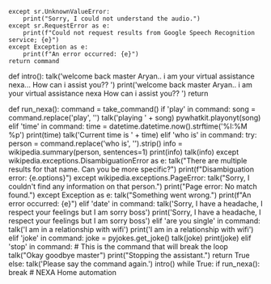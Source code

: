     except sr.UnknownValueError:
        print("Sorry, I could not understand the audio.")
    except sr.RequestError as e:
        print(f"Could not request results from Google Speech Recognition service; {e}")
    except Exception as e:
        print(f"An error occurred: {e}")
    return command
def intro():
    talk('welcome back master Aryan.. i am your virtual assistance nexa... How can i assist you?? ')
    print('welcome back master Aryan.. i am your virtual assistance nexa How can i assist you?? ')
    return

def run_nexa():
    command = take_command()
    if 'play' in command:
        song = command.replace('play', '')
        talk('playing ' + song)
        pywhatkit.playonyt(song)
    elif 'time' in command:
        time = datetime.datetime.now().strftime('%I:%M %p')
        print(time)
        talk('Current time is ' + time)
    elif 'who is' in command:
        try:
            person = command.replace('who is', '').strip()
            info = wikipedia.summary(person, sentences=1)
            print(info)
            talk(info)
        except wikipedia.exceptions.DisambiguationError as e:
            talk("There are multiple results for that name. Can you be more specific?")
            print(f"Disambiguation error: {e.options}")
        except wikipedia.exceptions.PageError:
            talk("Sorry, I couldn't find any information on that person.")
            print("Page error: No match found.")
        except Exception as e:
            talk("Something went wrong.")
            print(f"An error occurred: {e}")
    elif 'date' in command:
        talk('Sorry, I have a headache, I respect your feelings but I am sorry boss')
        print('Sorry, I have a headache, I respect your feelings but I am sorry boss')
    elif 'are you single' in command:
        talk('I am in a relationship with wifi')
        print('I am in a relationship with wifi')
    elif 'joke' in command:
        joke = pyjokes.get_joke()
        talk(joke)
        print(joke)
    elif 'stop' in command:  # This is the command that will break the loop
        talk("Okay goodbye master")
        print("Stopping the assistant.")
        return True
    else:
        talk('Please say the command again.')
intro()
while True:
    if run_nexa():
        break
        # NEXA
Home automation 
